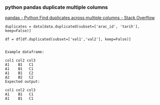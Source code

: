 ###  python pandas duplicate multiple columns


[pandas - Python Find duplicates across multiple columns - Stack Overflow](https://stackoverflow.com/questions/49080143/python-find-duplicates-across-multiple-columns "pandas - Python Find duplicates across multiple columns - Stack Overflow")


 

```
duplicates = data[data.duplicated(subset=['arac_id', 'tarih'], keep=False)]

df = df[df.duplicated(subset=['val1','val2'], keep=False)]


Example dataframe:

col1 col2 col3
A1    B1   C1
A1    B1   C1
A1    B1   C2
A2    B2   C2
Expected output:

col1 col2 col3
A1    B1   C1
A1    B1   C1

```
